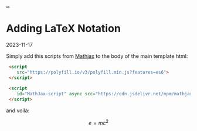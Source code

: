**[..](/)**

# Adding LaTeX Notation

<time id ="post-date">2023-11-17</time>

Simply add this scripts from [Mathjax](https://www.mathjax.org/) to the body of the main template html:


```html
 <script 
    src="https://polyfill.io/v3/polyfill.min.js?features=es6">
 </script>
 
 <script 
    id="MathJax-script" async src="https://cdn.jsdelivr.net/npm/mathjax@3.0.1/es5/tex-mml-chtml.js">
 </script>
```
 
 
 and voila:
 
  $$e = mc^{2}$$
  


